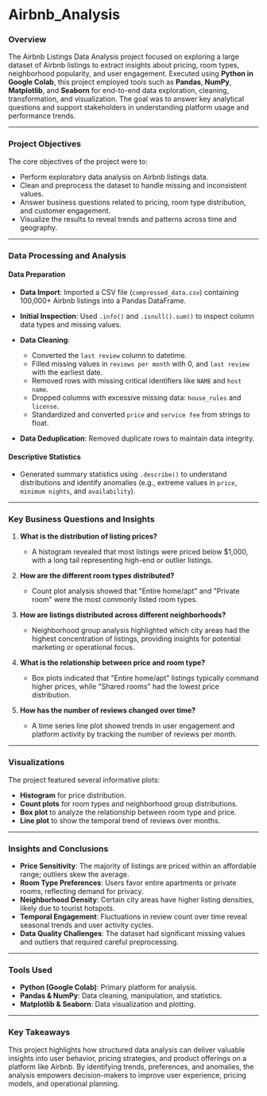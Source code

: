 # Airbnb_Analysis


### **Overview**

The Airbnb Listings Data Analysis project focused on exploring a large dataset of Airbnb listings to extract insights about pricing, room types, neighborhood popularity, and user engagement. Executed using **Python in Google Colab**, this project employed tools such as **Pandas**, **NumPy**, **Matplotlib**, and **Seaborn** for end-to-end data exploration, cleaning, transformation, and visualization. The goal was to answer key analytical questions and support stakeholders in understanding platform usage and performance trends.

---

### **Project Objectives**

The core objectives of the project were to:

* Perform exploratory data analysis on Airbnb listings data.
* Clean and preprocess the dataset to handle missing and inconsistent values.
* Answer business questions related to pricing, room type distribution, and customer engagement.
* Visualize the results to reveal trends and patterns across time and geography.

---

### **Data Processing and Analysis**

#### **Data Preparation**

* **Data Import**: Imported a CSV file (`compressed_data.csv`) containing 100,000+ Airbnb listings into a Pandas DataFrame.
* **Initial Inspection**: Used `.info()` and `.isnull().sum()` to inspect column data types and missing values.
* **Data Cleaning**:

  * Converted the `last review` column to datetime.
  * Filled missing values in `reviews per month` with 0, and `last review` with the earliest date.
  * Removed rows with missing critical identifiers like `NAME` and `host name`.
  * Dropped columns with excessive missing data: `house_rules` and `license`.
  * Standardized and converted `price` and `service fee` from strings to float.
* **Data Deduplication**: Removed duplicate rows to maintain data integrity.

#### **Descriptive Statistics**

* Generated summary statistics using `.describe()` to understand distributions and identify anomalies (e.g., extreme values in `price`, `minimum nights`, and `availability`).

---

### **Key Business Questions and Insights**

1. **What is the distribution of listing prices?**

   * A histogram revealed that most listings were priced below \$1,000, with a long tail representing high-end or outlier listings.

2. **How are the different room types distributed?**

   * Count plot analysis showed that "Entire home/apt" and "Private room" were the most commonly listed room types.

3. **How are listings distributed across different neighborhoods?**

   * Neighborhood group analysis highlighted which city areas had the highest concentration of listings, providing insights for potential marketing or operational focus.

4. **What is the relationship between price and room type?**

   * Box plots indicated that "Entire home/apt" listings typically command higher prices, while "Shared rooms" had the lowest price distribution.

5. **How has the number of reviews changed over time?**

   * A time series line plot showed trends in user engagement and platform activity by tracking the number of reviews per month.

---

### **Visualizations**

The project featured several informative plots:

* **Histogram** for price distribution.
* **Count plots** for room types and neighborhood group distributions.
* **Box plot** to analyze the relationship between room type and price.
* **Line plot** to show the temporal trend of reviews over months.

---

### **Insights and Conclusions**

* **Price Sensitivity**: The majority of listings are priced within an affordable range; outliers skew the average.
* **Room Type Preferences**: Users favor entire apartments or private rooms, reflecting demand for privacy.
* **Neighborhood Density**: Certain city areas have higher listing densities, likely due to tourist hotspots.
* **Temporal Engagement**: Fluctuations in review count over time reveal seasonal trends and user activity cycles.
* **Data Quality Challenges**: The dataset had significant missing values and outliers that required careful preprocessing.

---

### **Tools Used**

* **Python (Google Colab)**: Primary platform for analysis.
* **Pandas & NumPy**: Data cleaning, manipulation, and statistics.
* **Matplotlib & Seaborn**: Data visualization and plotting.

---

### **Key Takeaways**

This project highlights how structured data analysis can deliver valuable insights into user behavior, pricing strategies, and product offerings on a platform like Airbnb. By identifying trends, preferences, and anomalies, the analysis empowers decision-makers to improve user experience, pricing models, and operational planning.
